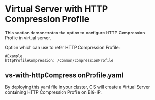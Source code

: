 # Virtual Server with HTTP Compression Profile

This section demonstrates the option to configure HTTP Compression Profile in virtual server.

Option which can use to refer HTTP Compression Profile:

```
#Example
httpProfileCompression: /Common/compressionProfile
```

## vs-with-httpCompressionProfile.yaml

By deploying this yaml file in your cluster, CIS will create a Virtual Server containing HTTP Compression Profile on BIG-IP.
